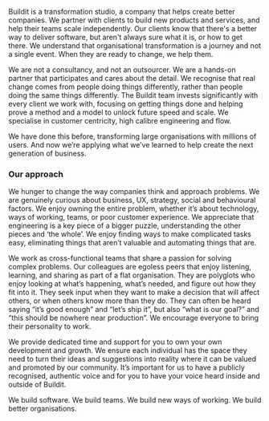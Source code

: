 Buildit is a transformation studio, a company that helps create better companies. We partner with clients to build new products and services, and help their teams scale independently. Our clients know that there's a better way to deliver software, but aren't always sure what it is, or how to get there. We understand that organisational transformation is a journey and not a single event. When they are ready to change, we help them.

We are not a consultancy, and not an outsourcer. We are a hands-on partner that participates and cares about the detail. We recognise that real change comes from people doing things differently, rather than people doing the same things differently. The Buildit team invests significantly with every client we work with, focusing on getting things done and helping prove a method and a model to unlock future speed and scale. We specialise in customer centricity, high calibre engineering and flow.

We have done this before, transforming large organisations with millions of users. And now we’re applying what we’ve learned to help create the next generation of business.


### Our approach
We hunger to change the way companies think and approach problems. We are genuinely curious about business, UX, strategy, social and behavioural factors. We enjoy owning the entire problem, whether it’s about technology, ways of working, teams, or poor customer experience. We appreciate that engineering is a key piece of a bigger puzzle, understanding the other pieces and ‘the whole’. We enjoy finding ways to make complicated tasks easy, eliminating things that aren’t valuable and automating things that are.

We work as cross-functional teams that share a passion for solving complex problems. Our colleagues are egoless peers that enjoy listening, learning, and sharing as part of a flat organisation. They are polyglots who enjoy looking at what’s happening, what’s needed, and figure out how they fit into it. They seek input when they want to make a decision that will affect others, or when others know more than they do. They can often be heard saying “it’s good enough” and “let’s ship it”, but also “what is our goal?” and “this should be nowhere near production”. We encourage everyone to bring their personality to work.

We provide dedicated time and support for you to own your own development and growth. We ensure each individual has the space they need to turn their ideas and suggestions into reality where it can be valued and promoted by our community. It’s important for us to have a publicly recognised, authentic voice and for you to have your voice heard inside and outside of Buildit.

We build software. We build teams. We build new ways of working. We build better organisations.